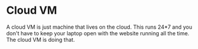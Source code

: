 # Cloud VM

A cloud VM is just machine that lives on the cloud. This runs 24\*7 and you don't have to keep your laptop open with the website running all the time. The cloud VM is doing that. 